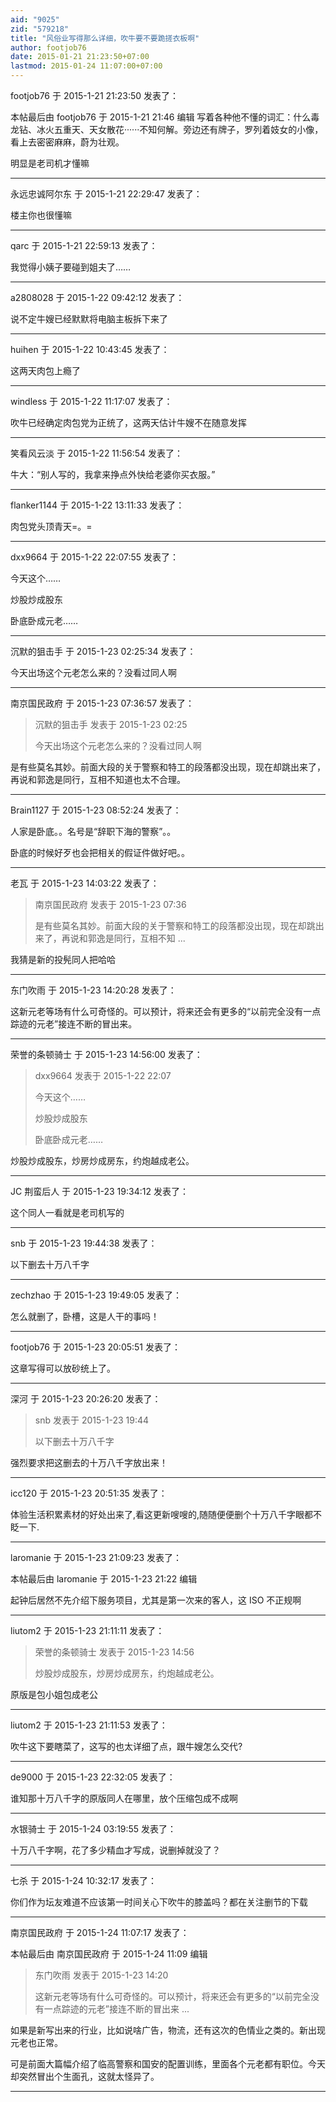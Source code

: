 ```yaml
---
aid: "9025"
zid: "579218"
title: "风俗业写得那么详细，吹牛要不要跪搓衣板啊"
author: footjob76
date: 2015-01-21 21:23:50+07:00
lastmod: 2015-01-24 11:07:00+07:00
---
```


footjob76 于 2015-1-21 21:23:50 发表了：

本帖最后由 footjob76 于 2015-1-21 21:46 编辑 写着各种他不懂的词汇：什么毒龙钻、冰火五重天、天女散花······不知何解。旁边还有牌子，罗列着妓女的小像，看上去密密麻麻，蔚为壮观。

明显是老司机才懂嘛

---

永远忠诚阿尔东 于 2015-1-21 22:29:47 发表了：

楼主你也很懂嘛

---

qarc 于 2015-1-21 22:59:13 发表了：

我觉得小姨子要碰到姐夫了……

---

a2808028 于 2015-1-22 09:42:12 发表了：

说不定牛嫂已经默默将电脑主板拆下来了

---

huihen 于 2015-1-22 10:43:45 发表了：

这两天肉包上瘾了

---

windless 于 2015-1-22 11:17:07 发表了：

吹牛已经确定肉包党为正统了，这两天估计牛嫂不在随意发挥

---

笑看风云淡 于 2015-1-22 11:56:54 发表了：

牛大：“别人写的，我拿来挣点外快给老婆你买衣服。”

---

flanker1144 于 2015-1-22 13:11:33 发表了：

肉包党头顶青天=。=

---

dxx9664 于 2015-1-22 22:07:55 发表了：

今天这个……

炒股炒成股东

卧底卧成元老……

---

沉默的狙击手 于 2015-1-23 02:25:34 发表了：

今天出场这个元老怎么来的？没看过同人啊

---

南京国民政府 于 2015-1-23 07:36:57 发表了：

> 沉默的狙击手 发表于 2015-1-23 02:25
>
> 今天出场这个元老怎么来的？没看过同人啊

是有些莫名其妙。前面大段的关于警察和特工的段落都没出现，现在却跳出来了，再说和郭逸是同行，互相不知道也太不合理。

---

Brain1127 于 2015-1-23 08:52:24 发表了：

人家是卧底。。名号是“辞职下海的警察”。。

卧底的时候好歹也会把相关的假证件做好吧。。

---

老瓦 于 2015-1-23 14:03:22 发表了：

> 南京国民政府 发表于 2015-1-23 07:36
>
> 是有些莫名其妙。前面大段的关于警察和特工的段落都没出现，现在却跳出来了，再说和郭逸是同行，互相不知 ...

我猜是新的投髡同人把哈哈

---

东门吹雨 于 2015-1-23 14:20:28 发表了：

这新元老等场有什么可奇怪的。可以预计，将来还会有更多的“以前完全没有一点踪迹的元老”接连不断的冒出来。

---

荣誉的条顿骑士 于 2015-1-23 14:56:00 发表了：

> dxx9664 发表于 2015-1-22 22:07
>
> 今天这个……
>
> 炒股炒成股东
>
> 卧底卧成元老……

炒股炒成股东，炒房炒成房东，约炮越成老公。

---

JC 荆蛮后人 于 2015-1-23 19:34:12 发表了：

这个同人一看就是老司机写的

---

snb 于 2015-1-23 19:44:38 发表了：

以下删去十万八千字

---

zechzhao 于 2015-1-23 19:49:05 发表了：

怎么就删了，卧槽，这是人干的事吗！

---

footjob76 于 2015-1-23 20:05:51 发表了：

这章写得可以放砂统上了。

---

深河 于 2015-1-23 20:26:20 发表了：

> snb 发表于 2015-1-23 19:44
>
> 以下删去十万八千字

强烈要求把这删去的十万八千字放出来！

---

icc120 于 2015-1-23 20:51:35 发表了：

体验生活积累素材的好处出来了,看这更新嗖嗖的,随随便便删个十万八千字眼都不眨一下.

---

laromanie 于 2015-1-23 21:09:23 发表了：

本帖最后由 laromanie 于 2015-1-23 21:22 编辑

起钟后居然不先介绍下服务项目，尤其是第一次来的客人，这 ISO 不正规啊

---

liutom2 于 2015-1-23 21:11:11 发表了：

> 荣誉的条顿骑士 发表于 2015-1-23 14:56
>
> 炒股炒成股东，炒房炒成房东，约炮越成老公。

原版是包小姐包成老公

---

liutom2 于 2015-1-23 21:11:53 发表了：

吹牛这下要瞎菜了，这写的也太详细了点，跟牛嫂怎么交代?

---

de9000 于 2015-1-23 22:32:05 发表了：

谁知那十万八千字的原版同人在哪里，放个压缩包成不成啊

---

水银骑士 于 2015-1-24 03:19:55 发表了：

十万八千字啊，花了多少精血才写成，说删掉就没了？

---

七杀 于 2015-1-24 10:32:17 发表了：

你们作为坛友难道不应该第一时间关心下吹牛的膝盖吗？都在关注删节的下载

---

南京国民政府 于 2015-1-24 11:07:17 发表了：

本帖最后由 南京国民政府 于 2015-1-24 11:09 编辑

> 东门吹雨 发表于 2015-1-23 14:20
>
> 这新元老等场有什么可奇怪的。可以预计，将来还会有更多的“以前完全没有一点踪迹的元老”接连不断的冒出来 ...

如果是新写出来的行业，比如说啥广告，物流，还有这次的色情业之类的。新出现元老也正常。

可是前面大篇幅介绍了临高警察和国安的配置训练，里面各个元老都有职位。今天却突然冒出个生面孔，这就太怪异了。

---
